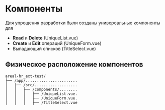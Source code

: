 # Компоненты

Для упрощения разработки были созданы универсальные компоненты для 
- **Read** и **Delete** (UniqueList.vue)
- **Create** и **Edit** операций (UniqueForm.vue)
- Выпадающий списков (TitleSelect.vue)

## Физическое расположение компонентов
```plaintext
areal-hr_ext-test/
├── /app/.......................
│   ├── /src/...................
│   │   ├── /components/........
│   │   │   ├── /UniqueList.vue.
│   │   │   ├── /UniqueForm.vue.
│   │   │   ├── /TitleSelect.vue
```